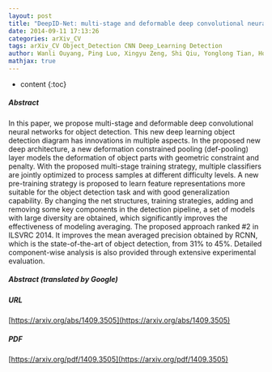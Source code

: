 ```yaml
---
layout: post
title: "DeepID-Net: multi-stage and deformable deep convolutional neural networks for object detection"
date: 2014-09-11 17:13:26
categories: arXiv_CV
tags: arXiv_CV Object_Detection CNN Deep_Learning Detection
author: Wanli Ouyang, Ping Luo, Xingyu Zeng, Shi Qiu, Yonglong Tian, Hongsheng Li, Shuo Yang, Zhe Wang, Yuanjun Xiong, Chen Qian, Zhenyao Zhu, Ruohui Wang, Chen-Change Loy, Xiaogang Wang, Xiaoou Tang
mathjax: true
---
```


* content
{:toc}

##### Abstract
In this paper, we propose multi-stage and deformable deep convolutional neural networks for object detection. This new deep learning object detection diagram has innovations in multiple aspects. In the proposed new deep architecture, a new deformation constrained pooling (def-pooling) layer models the deformation of object parts with geometric constraint and penalty. With the proposed multi-stage training strategy, multiple classifiers are jointly optimized to process samples at different difficulty levels. A new pre-training strategy is proposed to learn feature representations more suitable for the object detection task and with good generalization capability. By changing the net structures, training strategies, adding and removing some key components in the detection pipeline, a set of models with large diversity are obtained, which significantly improves the effectiveness of modeling averaging. The proposed approach ranked \#2 in ILSVRC 2014. It improves the mean averaged precision obtained by RCNN, which is the state-of-the-art of object detection, from $31\%$ to $45\%$. Detailed component-wise analysis is also provided through extensive experimental evaluation.

##### Abstract (translated by Google)


##### URL
[https://arxiv.org/abs/1409.3505](https://arxiv.org/abs/1409.3505)

##### PDF
[https://arxiv.org/pdf/1409.3505](https://arxiv.org/pdf/1409.3505)

